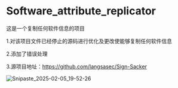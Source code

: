 # Software_attribute_replicator
这是一个复制任何软件信息的项目

1.对该项目文件已经停止的源码进行优化及更改使能够复制任何软件信息

2.添加了错误处理

3.源项目地址：https://github.com/langsasec/Sign-Sacker

![Snipaste_2025-02-05_19-52-26](https://github.com/user-attachments/assets/25939a83-5c68-4edb-888c-9a1b591c94f1)
